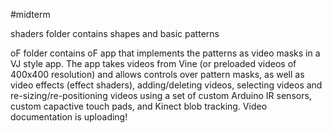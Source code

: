 #midterm

shaders folder contains shapes and basic patterns

oF folder contains oF app that implements the patterns as video masks in a VJ style app.  The app takes videos from Vine (or preloaded videos of 400x400 resolution) and allows controls over pattern masks, as well as video effects (effect shaders), adding/deleting videos, selecting videos and re-sizing/re-positioning videos using a set of custom Arduino IR sensors, custom capactive touch pads, and Kinect blob tracking.
Video documentation is uploading!



